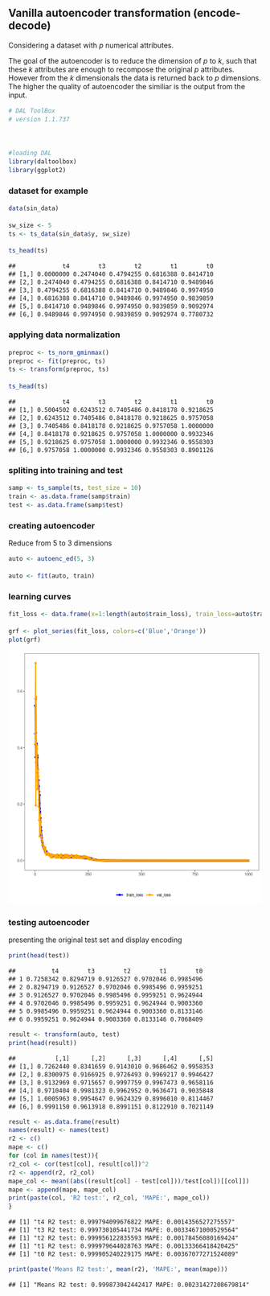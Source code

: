 ## Vanilla autoencoder transformation (encode-decode)

Considering a dataset with $p$ numerical attributes.

The goal of the autoencoder is to reduce the dimension of $p$ to $k$, such that these $k$ attributes are enough to recompose the original $p$ attributes. However from the $k$ dimensionals the data is returned back to $p$ dimensions. The higher the quality of autoencoder the similiar is the output from the input.


```r
# DAL ToolBox
# version 1.1.737



#loading DAL
library(daltoolbox)
library(ggplot2)
```

### dataset for example


```r
data(sin_data)

sw_size <- 5
ts <- ts_data(sin_data$y, sw_size)

ts_head(ts)
```

```
##             t4        t3        t2        t1        t0
## [1,] 0.0000000 0.2474040 0.4794255 0.6816388 0.8414710
## [2,] 0.2474040 0.4794255 0.6816388 0.8414710 0.9489846
## [3,] 0.4794255 0.6816388 0.8414710 0.9489846 0.9974950
## [4,] 0.6816388 0.8414710 0.9489846 0.9974950 0.9839859
## [5,] 0.8414710 0.9489846 0.9974950 0.9839859 0.9092974
## [6,] 0.9489846 0.9974950 0.9839859 0.9092974 0.7780732
```

### applying data normalization


```r
preproc <- ts_norm_gminmax()
preproc <- fit(preproc, ts)
ts <- transform(preproc, ts)

ts_head(ts)
```

```
##             t4        t3        t2        t1        t0
## [1,] 0.5004502 0.6243512 0.7405486 0.8418178 0.9218625
## [2,] 0.6243512 0.7405486 0.8418178 0.9218625 0.9757058
## [3,] 0.7405486 0.8418178 0.9218625 0.9757058 1.0000000
## [4,] 0.8418178 0.9218625 0.9757058 1.0000000 0.9932346
## [5,] 0.9218625 0.9757058 1.0000000 0.9932346 0.9558303
## [6,] 0.9757058 1.0000000 0.9932346 0.9558303 0.8901126
```

### spliting into training and test


```r
samp <- ts_sample(ts, test_size = 10)
train <- as.data.frame(samp$train)
test <- as.data.frame(samp$test)
```

### creating autoencoder

Reduce from 5 to 3 dimensions


```r
auto <- autoenc_ed(5, 3)

auto <- fit(auto, train)
```

### learning curves


```r
fit_loss <- data.frame(x=1:length(auto$train_loss), train_loss=auto$train_loss,val_loss=auto$val_loss)

grf <- plot_series(fit_loss, colors=c('Blue','Orange'))
plot(grf)
```

![plot of chunk unnamed-chunk-6](fig/autoenc_ed/unnamed-chunk-6-1.png)

### testing autoencoder

presenting the original test set and display encoding


```r
print(head(test))
```

```
##          t4        t3        t2        t1        t0
## 1 0.7258342 0.8294719 0.9126527 0.9702046 0.9985496
## 2 0.8294719 0.9126527 0.9702046 0.9985496 0.9959251
## 3 0.9126527 0.9702046 0.9985496 0.9959251 0.9624944
## 4 0.9702046 0.9985496 0.9959251 0.9624944 0.9003360
## 5 0.9985496 0.9959251 0.9624944 0.9003360 0.8133146
## 6 0.9959251 0.9624944 0.9003360 0.8133146 0.7068409
```

```r
result <- transform(auto, test)
print(head(result))
```

```
##           [,1]      [,2]      [,3]      [,4]      [,5]
## [1,] 0.7262440 0.8341659 0.9143010 0.9686462 0.9958353
## [2,] 0.8300975 0.9166925 0.9726493 0.9969217 0.9946427
## [3,] 0.9132969 0.9715657 0.9997759 0.9967473 0.9658116
## [4,] 0.9710404 0.9981323 0.9962952 0.9636471 0.9035848
## [5,] 1.0005963 0.9954647 0.9624329 0.8996010 0.8114467
## [6,] 0.9991150 0.9613918 0.8991151 0.8122910 0.7021149
```


```r
result <- as.data.frame(result)
names(result) <- names(test)
r2 <- c()
mape <- c()
for (col in names(test)){
r2_col <- cor(test[col], result[col])^2
r2 <- append(r2, r2_col)
mape_col <- mean((abs((result[col] - test[col]))/test[col])[[col]])
mape <- append(mape, mape_col)
print(paste(col, 'R2 test:', r2_col, 'MAPE:', mape_col))
}
```

```
## [1] "t4 R2 test: 0.999794099676822 MAPE: 0.0014356527275557"
## [1] "t3 R2 test: 0.999730105441734 MAPE: 0.00334671000529564"
## [1] "t2 R2 test: 0.999956122835593 MAPE: 0.00178456080169424"
## [1] "t1 R2 test: 0.999979644028763 MAPE: 0.00133366418420425"
## [1] "t0 R2 test: 0.999905240229175 MAPE: 0.00367077271524089"
```

```r
print(paste('Means R2 test:', mean(r2), 'MAPE:', mean(mape)))
```

```
## [1] "Means R2 test: 0.999873042442417 MAPE: 0.00231427208679814"
```
